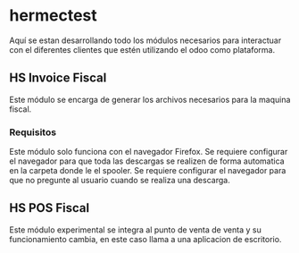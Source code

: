 # hermectest

Aquí se estan desarrollando todo los módulos necesarios para interactuar con el diferentes clientes que estén utilizando el odoo como plataforma.


## HS Invoice Fiscal

Este módulo se encarga de generar los archivos necesarios para la maquina fiscal.


### Requisitos
Este módulo solo funciona con el navegador Firefox.
Se requiere configurar el navegador para que toda las descargas se realizen de forma automatica en la carpeta donde le el spooler.
Se requiere configurar el navegador para que no pregunte al usuario cuando se realiza una descarga.


## HS POS Fiscal
Este módulo experimental se integra al punto de venta de venta y su funcionamiento cambia, en este caso llama a una aplicacion de escritorio.
